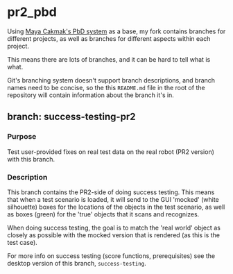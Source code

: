 # pr2_pbd
Using [Maya Cakmak's PbD system](https://github.com/PR2/pr2_pbd) as a base, my fork contains branches for different projects, as well as branches for different aspects within each project.

This means there are lots of branches, and it can be hard to tell what is what.

Git's branching system doesn't support branch descriptions, and branch names need to be concise, so the this `README.md` file in the root of the repository will contain information about the branch it's in.

## branch: success-testing-pr2

### Purpose
Test user-provided fixes on real test data on the real robot (PR2 version) with this branch.

### Description
This branch contains the PR2-side of doing success testing. This means that when a test scenario is loaded, it will send to the GUI 'mocked' (white silhouette) boxes for the locations of the objects in the test scenario, as well as boxes (green) for the 'true' objects that it scans and recognizes.

When doing success testing, the goal is to match the 'real world' object as closely as possible with the mocked version that is rendered (as this is the test case).

For more info on success testing (score functions, prerequisites) see the desktop version of this branch, `success-testing`.
